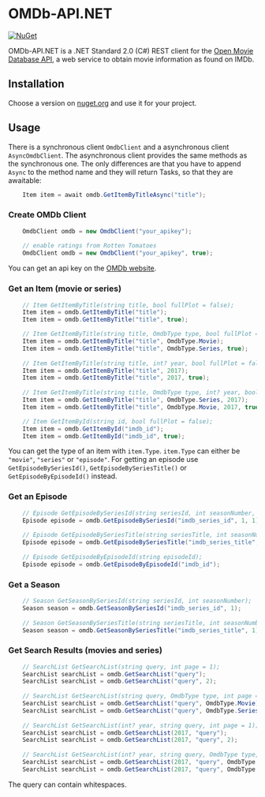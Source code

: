 # OMDb-API.NET
[![NuGet](https://img.shields.io/nuget/v/OmdbApiNet.svg)](https://www.nuget.org/packages/OmdbApiNet/)

OMDb-API.NET is a .NET Standard 2.0 (C#) REST client for the [Open Movie Database API](http://www.omdbapi.com/), a web service to obtain movie information as found on IMDb.

## Installation ##
Choose a version on [nuget.org](https://www.nuget.org/packages/OmdbApiNet/) and use it for your project.

## Usage ##
There is a synchronous client `OmdbClient` and a asynchronous client `AsyncOmdbClient`. The asynchronous client provides the same methods as the synchronous one. The only differences are that you have to append `Async` to the method name and they will return Tasks, so that they are awaitable:
```cs
    Item item = await omdb.GetItemByTitleAsync("title");
```


### Create OMDb Client ###
```cs
    OmdbClient omdb = new OmdbClient("your_apikey");
    
    // enable ratings from Rotten Tomatoes
    OmdbClient omdb = new OmdbClient("your_apikey", true);
```
You can get an api key on the [OMDb website](http://www.omdbapi.com/).

### Get an Item (movie or series) ###
```cs
    // Item GetItemByTitle(string title, bool fullPlot = false);
    Item item = omdb.GetItemByTitle("title");
    Item item = omdb.GetItemByTitle("title", true);

    // Item GetItemByTitle(string title, OmdbType type, bool fullPlot = false);
    Item item = omdb.GetItemByTitle("title", OmdbType.Movie);
    Item item = omdb.GetItemByTitle("title", OmdbType.Series, true);
    
    // Item GetItemByTitle(string title, int? year, bool fullPlot = false);
    Item item = omdb.GetItemByTitle("title", 2017);
    Item item = omdb.GetItemByTitle("title", 2017, true);
    
    // Item GetItemByTitle(string title, OmdbType type, int? year, bool fullPlot = false);
    Item item = omdb.GetItemByTitle("title", OmdbType.Series, 2017);
    Item item = omdb.GetItemByTitle("title", OmdbType.Movie, 2017, true);

    // Item GetItemById(string id, bool fullPlot = false);
    Item item = omdb.GetItemById("imdb_id");
    Item item = omdb.GetItemById("imdb_id", true);
```
You can get the type of an item with `item.Type`. `item.Type` can either be `"movie"`, `"series"` or `"episode"`.
For getting an episode use `GetEpisodeBySeriesId()`, `GetEpisodeBySeriesTitle()` or `GetEpisodeByEpisodeId()` instead.

### Get an Episode ###
```cs
    // Episode GetEpisodeBySeriesId(string seriesId, int seasonNumber, int episodeNumber);
    Episode episode = omdb.GetEpisodeBySeriesId("imdb_series_id", 1, 1);
    
    // Episode GetEpisodeBySeriesTitle(string seriesTitle, int seasonNumber, int episodeNumber);
    Episode episode = omdb.GetEpisodeBySeriesTitle("imdb_series_title", 1, 1);
    
    // Episode GetEpisodeByEpisodeId(string episodeId);
    Episode episode = omdb.GetEpisodeByEpisodeId("imdb_id");
```

### Get a Season ###
```cs
    // Season GetSeasonBySeriesId(string seriesId, int seasonNumber);
    Season season = omdb.GetSeasonBySeriesId("imdb_series_id", 1);
    
    // Season GetSeasonBySeriesTitle(string seriesTitle, int seasonNumber);
    Season season = omdb.GetSeasonBySeriesTitle("imdb_series_title", 1);
```

### Get Search Results (movies and series) ###
```cs
    // SearchList GetSearchList(string query, int page = 1);
    SearchList searchList = omdb.GetSearchList("query");
    SearchList searchList = omdb.GetSearchList("query", 2);
    
    // SearchList GetSearchList(string query, OmdbType type, int page = 1);
    SearchList searchList = omdb.GetSearchList("query", OmdbType.Movie);
    SearchList searchList = omdb.GetSearchList("query", OmdbType.Series, 2);
    
    // SearchList GetSearchList(int? year, string query, int page = 1);
    SearchList searchList = omdb.GetSearchList(2017, "query");
    SearchList searchList = omdb.GetSearchList(2017, "query", 2);
    
    // SearchList GetSearchList(int? year, string query, OmdbType type, int page = 1);
    SearchList searchList = omdb.GetSearchList(2017, "query", OmdbType.Movie);
    SearchList searchList = omdb.GetSearchList(2017, "query", OmdbType.Series, 2);
```
The query can contain whitespaces.

